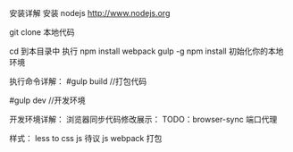 安装详解
安装 nodejs http://www.nodejs.org


git clone 本地代码

cd 到本目录中
执行 npm install webpack gulp -g
npm install 初始化你的本地环境

执行命令详解：
#gulp build  //打包代码

#gulp dev    //开发环境

开发环境详解：
浏览器同步代码修改展示：
TODO：browser-sync 端口代理

样式：
less to css
js 待议
js webpack 打包

